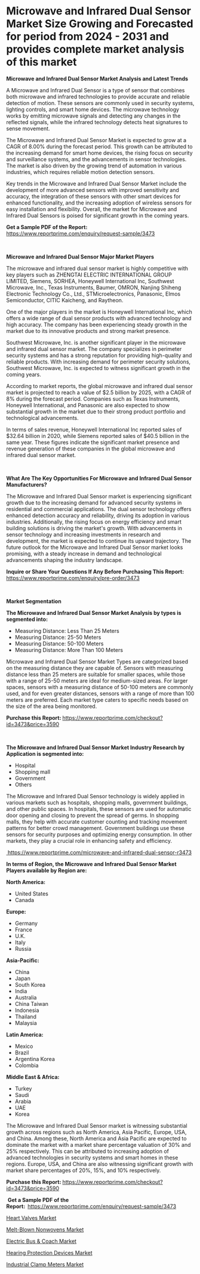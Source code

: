 <p><h1>Microwave and Infrared Dual Sensor Market Size Growing and Forecasted for period from 2024 - 2031 and provides complete market analysis of this market</h1></p><p><strong>Microwave and Infrared Dual Sensor Market Analysis and Latest Trends</strong></p>
<p><p>A Microwave and Infrared Dual Sensor is a type of sensor that combines both microwave and infrared technologies to provide accurate and reliable detection of motion. These sensors are commonly used in security systems, lighting controls, and smart home devices. The microwave technology works by emitting microwave signals and detecting any changes in the reflected signals, while the infrared technology detects heat signatures to sense movement.</p><p>The Microwave and Infrared Dual Sensor Market is expected to grow at a CAGR of 8.00% during the forecast period. This growth can be attributed to the increasing demand for smart home devices, the rising focus on security and surveillance systems, and the advancements in sensor technologies. The market is also driven by the growing trend of automation in various industries, which requires reliable motion detection sensors.</p><p>Key trends in the Microwave and Infrared Dual Sensor Market include the development of more advanced sensors with improved sensitivity and accuracy, the integration of these sensors with other smart devices for enhanced functionality, and the increasing adoption of wireless sensors for easy installation and flexibility. Overall, the market for Microwave and Infrared Dual Sensors is poised for significant growth in the coming years.</p></p>
<p><strong>Get a Sample PDF of the Report:&nbsp;</strong> <a href="https://www.reportprime.com/enquiry/request-sample/3473">https://www.reportprime.com/enquiry/request-sample/3473</a></p>
<p>&nbsp;</p>
<p><strong>Microwave and Infrared Dual Sensor Major Market Players</strong></p>
<p><p>The microwave and infrared dual sensor market is highly competitive with key players such as ZHENGTAI ELECTRIC INTERNATIONAL GROUP LIMITED, Siemens, SORHEA, Honeywell International Inc, Southwest Microwave, Inc., Texas Instruments, Baumer, OMRON, Nanjing Shiheng Electronic Technology Co., Ltd., STMicroelectronics, Panasonic, Elmos Semiconductor, CITIC Kaicheng, and Raytheon.</p><p>One of the major players in the market is Honeywell International Inc, which offers a wide range of dual sensor products with advanced technology and high accuracy. The company has been experiencing steady growth in the market due to its innovative products and strong market presence.</p><p>Southwest Microwave, Inc. is another significant player in the microwave and infrared dual sensor market. The company specializes in perimeter security systems and has a strong reputation for providing high-quality and reliable products. With increasing demand for perimeter security solutions, Southwest Microwave, Inc. is expected to witness significant growth in the coming years.</p><p>According to market reports, the global microwave and infrared dual sensor market is projected to reach a value of $2.5 billion by 2025, with a CAGR of 8% during the forecast period. Companies such as Texas Instruments, Honeywell International, and Panasonic are also expected to show substantial growth in the market due to their strong product portfolio and technological advancements.</p><p>In terms of sales revenue, Honeywell International Inc reported sales of $32.64 billion in 2020, while Siemens reported sales of $40.5 billion in the same year. These figures indicate the significant market presence and revenue generation of these companies in the global microwave and infrared dual sensor market.</p></p>
<p>&nbsp;</p>
<p><strong>What Are The Key Opportunities For Microwave and Infrared Dual Sensor Manufacturers?</strong></p>
<p><p>The Microwave and Infrared Dual Sensor market is experiencing significant growth due to the increasing demand for advanced security systems in residential and commercial applications. The dual sensor technology offers enhanced detection accuracy and reliability, driving its adoption in various industries. Additionally, the rising focus on energy efficiency and smart building solutions is driving the market's growth. With advancements in sensor technology and increasing investments in research and development, the market is expected to continue its upward trajectory. The future outlook for the Microwave and Infrared Dual Sensor market looks promising, with a steady increase in demand and technological advancements shaping the industry landscape.</p></p>
<p><strong>Inquire or Share Your Questions If Any Before Purchasing This Report:</strong> <a href="https://www.reportprime.com/enquiry/pre-order/3473">https://www.reportprime.com/enquiry/pre-order/3473</a></p>
<p>&nbsp;</p>
<p><strong>Market Segmentation</strong></p>
<p><strong>The Microwave and Infrared Dual Sensor Market Analysis by types is segmented into:</strong></p>
<p><ul><li>Measuring Distance: Less Than 25 Meters</li><li>Measuring Distance: 25-50 Meters</li><li>Measuring Distance: 50-100 Meters</li><li>Measuring Distance: More Than 100 Meters</li></ul></p>
<p><p>Microwave and Infrared Dual Sensor Market Types are categorized based on the measuring distance they are capable of. Sensors with measuring distance less than 25 meters are suitable for smaller spaces, while those with a range of 25-50 meters are ideal for medium-sized areas. For larger spaces, sensors with a measuring distance of 50-100 meters are commonly used, and for even greater distances, sensors with a range of more than 100 meters are preferred. Each market type caters to specific needs based on the size of the area being monitored.</p></p>
<p><strong>Purchase this Report:&nbsp;</strong><a href="https://www.reportprime.com/checkout?id=3473&price=3590">https://www.reportprime.com/checkout?id=3473&price=3590</a></p>
<p>&nbsp;</p>
<p><strong>The Microwave and Infrared Dual Sensor Market Industry Research by Application is segmented into:</strong></p>
<p><ul><li>Hospital</li><li>Shopping mall</li><li>Government</li><li>Others</li></ul></p>
<p><p>The Microwave and Infrared Dual Sensor technology is widely applied in various markets such as hospitals, shopping malls, government buildings, and other public spaces. In hospitals, these sensors are used for automatic door opening and closing to prevent the spread of germs. In shopping malls, they help with accurate customer counting and tracking movement patterns for better crowd management. Government buildings use these sensors for security purposes and optimizing energy consumption. In other markets, they play a crucial role in enhancing safety and efficiency.</p></p>
<p><a href="https://www.reportprime.com/microwave-and-infrared-dual-sensor-r3473">&nbsp;https://www.reportprime.com/microwave-and-infrared-dual-sensor-r3473</a></p>
<p><strong>In terms of Region, the Microwave and Infrared Dual Sensor Market Players available by Region are:</strong></p>
<p>
    <p> <strong> North America: </strong>
        <ul>
            <li>United States</li>
            <li>Canada</li>
        </ul>
        </p> 
    <p> <strong> Europe: </strong>
        <ul>
            <li>Germany</li>
            <li>France</li>
            <li>U.K.</li>
            <li>Italy</li>
            <li>Russia</li>
        </ul>
        </p> 
    <p> <strong> Asia-Pacific: </strong>
        <ul>
            <li>China</li>
            <li>Japan</li>
            <li>South Korea</li>
            <li>India</li>
            <li>Australia</li>
            <li>China Taiwan</li>
            <li>Indonesia</li>
            <li>Thailand</li>
            <li>Malaysia</li>
        </ul>
        </p> 
    <p> <strong> Latin America: </strong>
        <ul>
            <li>Mexico</li>
            <li>Brazil</li>
            <li>Argentina Korea</li>
            <li>Colombia</li>
        </ul>
        </p> 
    <p> <strong> Middle East & Africa: </strong>
        <ul>
            <li>Turkey</li>
            <li>Saudi</li>
            <li>Arabia</li>
            <li>UAE</li>
            <li>Korea</li>
        </ul>
    </p>
    </p>
<p><p>The Microwave and Infrared Dual Sensor market is witnessing substantial growth across regions such as North America, Asia Pacific, Europe, USA, and China. Among these, North America and Asia Pacific are expected to dominate the market with a market share percentage valuation of 30% and 25% respectively. This can be attributed to increasing adoption of advanced technologies in security systems and smart homes in these regions. Europe, USA, and China are also witnessing significant growth with market share percentages of 20%, 15%, and 10% respectively.</p></p>
<p><strong>Purchase this Report: </strong><a href="https://www.reportprime.com/checkout?id=3473&price=3590">https://www.reportprime.com/checkout?id=3473&price=3590</a></p>
<p>&nbsp;<strong>Get a Sample PDF of the Report:&nbsp;&nbsp;</strong><a href="https://www.reportprime.com/enquiry/request-sample/3473">https://www.reportprime.com/enquiry/request-sample/3473</a></p>
<p><strong></strong></p>
<p><p><a href="https://issuu.com/reportprime-2/docs/heart-valves-market-size-2030.pptx">Heart Valves Market</a></p><p><a href="https://www.linkedin.com/pulse/melt-blown-nonwovens-market-global-regional-analysis-focus-k0mhc">Melt-Blown Nonwovens Market</a></p><p><a href="https://www.linkedin.com/pulse/evaluating-global-electric-bus-coach-market-trends-growth-tq4uf?trackingId=6ZcPZo9XVf%2Fw7FPdzcvCKw%3D%3D">Electric Bus & Coach Market</a></p><p><a href="https://issuu.com/reportprime-2/docs/hearing-protection-devices-market-size-2030.pptx">Hearing Protection Devices Market</a></p><p><a href="https://medium.com/@sdonald04328/global-industrial-clamp-meters-market-status-2024-2031-and-forecast-by-region-product-end-48a0933d0317">Industrial Clamp Meters Market</a></p></p>